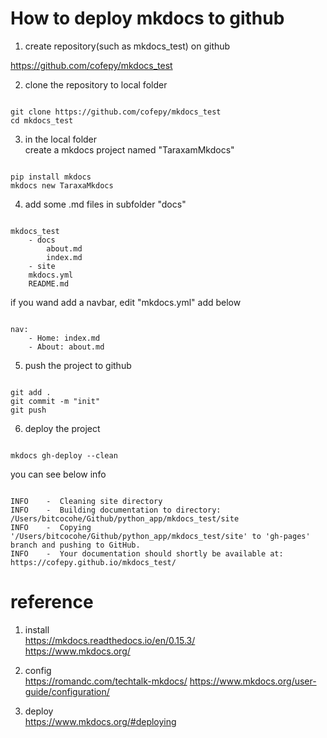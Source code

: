 # How to deploy mkdocs to github  


1. create repository(such as mkdocs_test) on github  

https://github.com/cofepy/mkdocs_test  

2. clone the repository to local folder
<pre><code>
git clone https://github.com/cofepy/mkdocs_test
cd mkdocs_test
</pre></code>

3. in the local folder  
create a mkdocs project named "TaraxamMkdocs"  

<pre><code>
pip install mkdocs
mkdocs new TaraxaMkdocs
</pre></code>

4. add some .md files in subfolder "docs"
<pre><code>
mkdocs_test
    - docs
        about.md
        index.md
    - site
    mkdocs.yml
    README.md
</pre></code>
if you wand add a navbar, edit "mkdocs.yml"
add below
<pre><code>
nav:
    - Home: index.md
    - About: about.md
</pre></code>

5. push the project to github
<pre><code>
git add .
git commit -m "init"
git push
</pre></code>

6. deploy the project
<pre><code>
mkdocs gh-deploy --clean
</pre></code>
you can see below info

<pre><code>
INFO    -  Cleaning site directory 
INFO    -  Building documentation to directory: /Users/bitcocohe/Github/python_app/mkdocs_test/site 
INFO    -  Copying '/Users/bitcocohe/Github/python_app/mkdocs_test/site' to 'gh-pages' branch and pushing to GitHub. 
INFO    -  Your documentation should shortly be available at: https://cofepy.github.io/mkdocs_test/ 
</pre></code>


# reference

1. install  
https://mkdocs.readthedocs.io/en/0.15.3/  
https://www.mkdocs.org/  

2. config  
https://romandc.com/techtalk-mkdocs/
https://www.mkdocs.org/user-guide/configuration/

3. deploy  
https://www.mkdocs.org/#deploying
